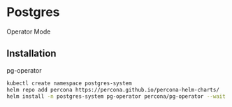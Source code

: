 
# Postgres

Operator Mode

## Installation

pg-operator

```bash
kubectl create namespace postgres-system
helm repo add percona https://percona.github.io/percona-helm-charts/
helm install -n postgres-system pg-operator percona/pg-operator --wait
```
